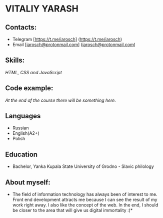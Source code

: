 # VITALIY YARASH 

## Contacts: 

* Telegram [https://t.me/iarosch] (https://t.me/iarosch) 
* Email [iarosch@protonmail.com] (iarosch@protonmail.com) 

## Skills: 

*HTML, CSS and JavaScript* 

## Code example: 

*At the end of the course there will be something here.*

## Languages

* Russian
* English(A2+)
* Polish

## Education

* Bachelor, Yanka Kupala State University of Grodno - Slavic philology

## About myself:

* The field of information technology has always been of interest to me. Front end development attracts me because I can see the result of my work right away. I also like the concept of the web. In the end, I should be closer to the area that will give us digital immortality :)*
